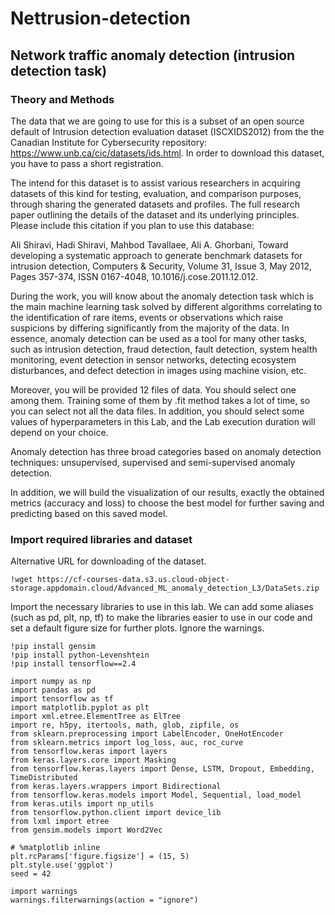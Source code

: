 # Nettrusion-detection

Network traffic anomaly detection (intrusion detection task)
------------

### Theory and Methods
The data that we are going to use for this is a subset of an open source default of Intrusion detection evaluation dataset (ISCXIDS2012) from the the Canadian Institute for Cybersecurity repository: https://www.unb.ca/cic/datasets/ids.html. In order to download this dataset, you have to pass a short registration.

The intend for this dataset is to assist various researchers in acquiring datasets of this kind for testing, evaluation, and comparison purposes, through sharing the generated datasets and profiles. The full research paper outlining the details of the dataset and its underlying principles. Please include this citation if you plan to use this database:

Ali Shiravi, Hadi Shiravi, Mahbod Tavallaee, Ali A. Ghorbani, Toward developing a systematic approach to generate benchmark datasets for intrusion detection, Computers & Security, Volume 31, Issue 3, May 2012, Pages 357-374, ISSN 0167-4048, 10.1016/j.cose.2011.12.012.

During the work, you will know about the anomaly detection task which is the main machine learning task solved by different algorithms correlating to the identification of rare items, events or observations which raise suspicions by differing significantly from the majority of the data. In essence, anomaly detection can be used as a tool for many other tasks, such as intrusion detection, fraud detection, fault detection, system health monitoring, event detection in sensor networks, detecting ecosystem disturbances, and defect detection in images using machine vision, etc.

Moreover, you will be provided 12 files of data. You should select one among them. Training some of them by .fit method takes a lot of time, so you can select not all the data files. In addition, you should select some values of hyperparameters in this Lab, and the Lab execution duration will depend on your choice.

Anomaly detection has three broad categories based on anomaly detection techniques: unsupervised, supervised and semi-supervised anomaly detection.

In addition, we will build the visualization of our results, exactly the obtained metrics (accuracy and loss) to choose the best model for further saving and predicting based on this saved model.


### Import required libraries and dataset
Alternative URL for downloading of the dataset.

```!wget https://cf-courses-data.s3.us.cloud-object-storage.appdomain.cloud/Advanced_ML_anomaly_detection_L3/DataSets.zip```

Import the necessary libraries to use in this lab. We can add some aliases (such as pd, plt, np, tf) to make the libraries easier to use in our code and set a default figure size for further plots. Ignore the warnings.

```
!pip install gensim
!pip install python-Levenshtein
!pip install tensorflow==2.4
```
```
import numpy as np
import pandas as pd
import tensorflow as tf
import matplotlib.pyplot as plt
import xml.etree.ElementTree as ElTree
import re, h5py, itertools, math, glob, zipfile, os
from sklearn.preprocessing import LabelEncoder, OneHotEncoder
from sklearn.metrics import log_loss, auc, roc_curve
from tensorflow.keras import layers
from keras.layers.core import Masking
from tensorflow.keras.layers import Dense, LSTM, Dropout, Embedding, TimeDistributed
from keras.layers.wrappers import Bidirectional
from tensorflow.keras.models import Model, Sequential, load_model
from keras.utils import np_utils
from tensorflow.python.client import device_lib
from lxml import etree
from gensim.models import Word2Vec
​
# %matplotlib inline
plt.rcParams['figure.figsize'] = (15, 5)
plt.style.use('ggplot')
seed = 42
​
import warnings
warnings.filterwarnings(action = "ignore")
```
